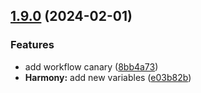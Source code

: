 ## [1.9.0](https://github.com/taskany-inc/colors/compare/v1.8.0...v1.9.0) (2024-02-01)


### Features

* add workflow canary ([8bb4a73](https://github.com/taskany-inc/colors/commit/8bb4a7346e33e0a28c32bd5874396bb025946c51))
* **Harmony:** add new variables ([e03b82b](https://github.com/taskany-inc/colors/commit/e03b82bf3964454bc1579c1ee08496d80674b7c4))

